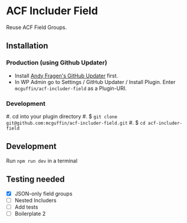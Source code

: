 ACF Includer Field
==================

Reuse ACF Field Groups.


Installation
------------

### Production (using Github Updater)
 - Install [Andy Fragen's GitHub Updater](https://github.com/afragen/github-updater) first.
 - In WP Admin go to Settings / GitHub Updater / Install Plugin. Enter `mcguffin/acf-includer-field` as a Plugin-URI.

### Development
 #. cd into your plugin directory
 #. $ `git clone git@github.com:mcguffin/acf-includer-field.git`
 #. $ `cd acf-includer-field`

Development
-----------
Run `npm run dev` in a terminal

Testing needed
--------------
 - [x] JSON-only field groups
 - [ ] Nested Includers
 - [ ] Add tests
 - [ ] Boilerplate 2
